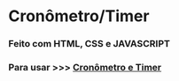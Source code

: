 # Cronômetro/Timer
### Feito com HTML, CSS e JAVASCRIPT
### Para usar >>> <a href='https://dionizioji.github.io/Cronometro_e_Timer/'>Cronômetro e Timer</a>
